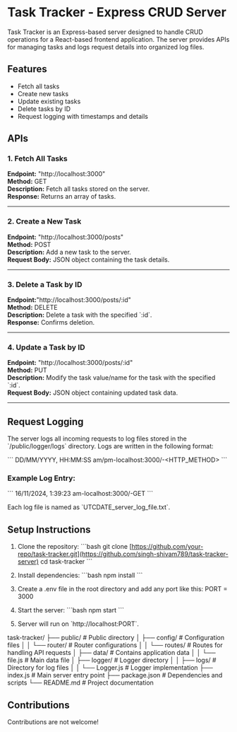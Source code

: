 # Task Tracker - Express CRUD Server

Task Tracker is an Express-based server designed to handle CRUD operations for a React-based frontend application. The server provides APIs for managing tasks and logs request details into organized log files.

## Features
- Fetch all tasks
- Create new tasks
- Update existing tasks
- Delete tasks by ID
- Request logging with timestamps and details

## APIs

### 1. Fetch All Tasks
**Endpoint:** "http://localhost:3000"  
**Method:** GET  
**Description:** Fetch all tasks stored on the server.  
**Response:** Returns an array of tasks.

---

### 2. Create a New Task
**Endpoint:** "http://localhost:3000/posts"  
**Method:** POST  
**Description:** Add a new task to the server.  
**Request Body:** JSON object containing the task details.  

---

### 3. Delete a Task by ID
**Endpoint:**"http://localhost:3000/posts/:id"  
**Method:** DELETE  
**Description:** Delete a task with the specified \`:id\`.  
**Response:** Confirms deletion.

---

### 4. Update a Task by ID
**Endpoint:** "http://localhost:3000/posts/:id"  
**Method:** PUT  
**Description:** Modify the task value/name for the task with the specified \`:id\`.  
**Request Body:** JSON object containing updated task data.  

---

## Request Logging
The server logs all incoming requests to log files stored in the \`/public/logger/logs\` directory. Logs are written in the following format:

\`\`\`
DD/MM/YYYY, HH:MM:SS am/pm-localhost:3000/<endpoint>-<HTTP_METHOD>
\`\`\`

### Example Log Entry:
\`\`\`
16/11/2024, 1:39:23 am-localhost:3000/-GET
\`\`\`

Each log file is named as \`UTCDATE_server_log_file.txt\`.

## Setup Instructions

1. Clone the repository:
   \`\`\`bash
   git clone [https://github.com/your-repo/task-tracker.git](https://github.com/singh-shivam789/task-tracker-server)
   cd task-tracker
   \`\`\`

2. Install dependencies:
   \`\`\`bash
   npm install
   \`\`\`

3. Create a .env file in the root directory and add any port like this: PORT = 3000

4. Start the server:
   \`\`\`bash
   npm start
   \`\`\`

5. Server will run on \`http://localhost:PORT\`.

task-tracker/
├── public/                           # Public directory
│   ├── config/                       # Configuration files
│   │   └── router/                   # Router configurations
│   │       └── routes/               # Routes for handling API requests
│   ├── data/                         # Contains application data
│   │   └── file.js                   # Main data file
│   ├── logger/                       # Logger directory
│   │   ├── logs/                     # Directory for log files
│   │   └── Logger.js                 # Logger implementation
├── index.js                          # Main server entry point
├── package.json                      # Dependencies and scripts
└── README.md                         # Project documentation


## Contributions
Contributions are not welcome!